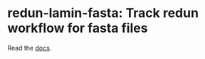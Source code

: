 # redun-lamin-fasta: Track redun workflow for fasta files

Read the [docs](https://redun-lamin-fasta-pofj.netlify.app/docs/redun-lamin-fasta).
